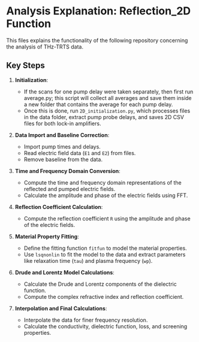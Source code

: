 # Analysis Explanation: Reflection_2D Function

This files explains the functionality of the following repository concerning the analysis of THz-TRTS data. 

## Key Steps

1. **Initialization**:
    - If the scans for one pump delay were taken separately, then first run average.py; this script will collect all averages and save them inside a new folder that contains the average for each pump delay. 
    - Once this is done, run `2D_initialization.py`, which processes files in the data folder, extract pump probe delays, and saves 2D CSV files for both lock-in amplifiers.
    
2. **Data Import and Baseline Correction**:
    - Import pump times and delays.
    - Read electric field data (`E1` and `E2`) from files.
    - Remove baseline from the data.

3. **Time and Frequency Domain Conversion**:
    - Compute the time and frequency domain representations of the reflected and pumped electric fields.
    - Calculate the amplitude and phase of the electric fields using FFT.

4. **Reflection Coefficient Calculation**:
    - Compute the reflection coefficient `R` using the amplitude and phase of the electric fields.

5. **Material Property Fitting**:
    - Define the fitting function `fitfun` to model the material properties.
    - Use `lsqnonlin` to fit the model to the data and extract parameters like relaxation time (`tau`) and plasma frequency (`wp`).

6. **Drude and Lorentz Model Calculations**:
    - Calculate the Drude and Lorentz components of the dielectric function.
    - Compute the complex refractive index and reflection coefficient.

7. **Interpolation and Final Calculations**:
    - Interpolate the data for finer frequency resolution.
    - Calculate the conductivity, dielectric function, loss, and screening properties.

